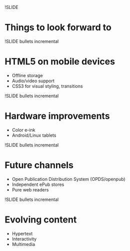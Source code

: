 !SLIDE

# Things to look forward to #

!SLIDE bullets incremental

# HTML5 on mobile devices #

* Offline storage
* Audio/video support
* CSS3 for visual styling, transitions

!SLIDE bullets incremental

# Hardware improvements #

* Color e-ink
* Android/Linux tablets

!SLIDE bullets incremental

# Future channels #

* Open Publication Distribution System (OPDS/openpub)
* Independent ePub stores
* Pure web readers

!SLIDE bullets incremental

# Evolving content #

* Hypertext
* Interactivity
* Multimedia


